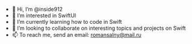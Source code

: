 - 👋 Hi, I’m @inside912
- 👀 I’m interested in SwiftUI
- 🌱 I’m currently learning how to code in Swift
- 💞️ I’m looking to collaborate on interesting topics and projects on Swift
- 📫 To reach me, send an email: romansalny@mail.ru

<!---
inside912/inside912 is a ✨ special ✨ repository because its `README.md` (this file) appears on your GitHub profile.
You can click the Preview link to take a look at your changes.
--->
